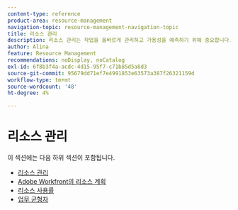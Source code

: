 ```yaml
---
content-type: reference
product-area: resource-management
navigation-topic: resource-management-navigation-topic
title: 리소스 관리
description: 리소스 관리는 작업을 올바르게 관리하고 가용성을 예측하기 위해 중요합니다. 다음 문서에서 작업에 대한 리소스를 계획하고 예약하는 방법을 알아봅니다.
author: Alina
feature: Resource Management
recommendations: noDisplay, noCatalog
exl-id: 6f8b3f4a-acdc-4d15-95f7-c71b85d5a8d3
source-git-commit: 95679dd71ef7e4991853e63573a387f26321159d
workflow-type: tm+mt
source-wordcount: '48'
ht-degree: 4%

---
```


# 리소스 관리

이 섹션에는 다음 하위 섹션이 포함됩니다.

* [리소스 관리](../resource-mgmt/resource-mgmt-overview/resource-management-overview.md)
* [Adobe Workfront의 리소스 계획](../resource-mgmt/resource-planning/resource-planning-overview.md)
* [리소스 사용률](../resource-mgmt/resource-utilization/resource-utilization.md)
* [업무 균형자](../resource-mgmt/workload-balancer/workload-balancer.md)
